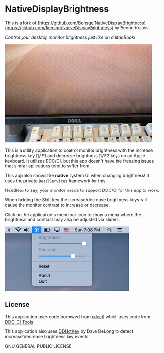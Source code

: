 # NativeDisplayBrightness

This is a fork of [https://github.com/Bensge/NativeDisplayBrightness](https://github.com/Bensge/NativeDisplayBrightness) by Benno Krauss.

*Control your desktop monitor brightness just like on a MacBook!*

![native brightness UI](nativeUI.gif)

This is a utility application to control monitor brightness with the increase brightness key <kbd>🔆/F1</kbd> and decrease brightness <kbd>🔅/F2</kbd> keys on an Apple keyboard. It utilizes DDC/CI, but this app doesn't have the freezing issues that similar aplications tend to suffer from.

This app also shows the **native** system UI when changing brightness! It uses the private `BezelServices` framework for this.

Needless to say, your monitor needs to support DDC/CI for this app to work.

When holding the Shift key the increase/decrease brightness keys will cause the monitor contrast to increase or decrease.

Click on the application's menu bar icon to show a menu where the brightness and contrast may also be adjusted via sliders.

![menu UI](menuUI-light.png)

## License

This application uses code borrowed from [ddcctl](https://github.com/kfix/ddcctl) which uses code from [DDC-CI-Tools](https://github.com/jontaylor/DDC-CI-Tools-for-OS-X)

This application also uses [DDHotKey](https://github.com/davedelong/DDHotKey) by Dave DeLong to detect increase/decrease brightness key events. 

GNU GENERAL PUBLIC LICENSE
